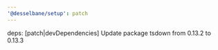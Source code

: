 ```yaml
---
'@desselbane/setup': patch
---
```


deps: [patch|devDependencies] Update package tsdown from 0.13.2 to 0.13.3
